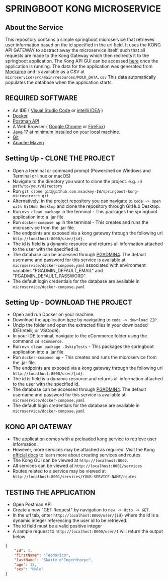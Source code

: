 # SPRINGBOOT KONG MICROSERVICE
## About the Service
This repository contains a simple springboot microservice that retrieves user 
information based on the id specified in the url field. 
It uses the KONG API GATEWAY to abstract away the microservice itself, 
such that all requests are made to
the Kong Gateway which then redirects it to the springboot application.
The Kong API GUI can be accessed [here](http://localhost:8002) once the application is running.
The data for the application was generated from [Mockaroo](https://www.mockaroo.com/) and is available as a CSV at `microservice/src/main/resources/MOCK_DATA.csv`
This data automatically populates the database when the application starts.

## REQUIRED SOFTWARE
- An IDE ( [Visual Studio Code](https://code.visualstudio.com/download) or [intellij IDEA](https://www.jetbrains.com/idea/download/?source=google&medium=cpc&campaign=APAC_en_AU_IDEA_Branded&term=intellij+idea&content=602143185772&gclid=EAIaIQobChMI-f3uuYnegwMVwqRmAh0_ewXKEAAYASABEgImY_D_BwE&section=windows) )
- [Docker](https://www.docker.com/products/docker-desktop/)
- [Postman API](https://www.postman.com/downloads/)
- A Web Browser ( [Google Chrome](https://www.google.com/chrome/) or [FireFox](https://www.mozilla.org/en-US/firefox/new/))
- [Java](https://www.oracle.com/java/technologies/downloads/) 17 at minimum installed on your local machine.
- [Git](https://www.git-scm.com/downloads)
- [Apache Maven](https://maven.apache.org/)

## Setting Up - CLONE THE PROJECT
- Open a terminal or command prompt (Powershell on Windows and Terminal or linux or macOS)
- Navigate to the directory you want to clone the project. e.g. `cd path/to/your/directory`
- Run `git clone git@github.com:msackey-IW/springboot-kong-microservice.git`
- Alternatively, in the [project repository](https://github.com/msackey-IW/springboot-kong-microservice) you can navigate to `code -> Open with GitHub Desktop` and clone the repository through GitHub Desktop.
- Run `mvn clean package` in the terminal - This packages the springboot application into a .jar file.
- Run `docker-compose up` in the terminal - This creates and runs the microservice from the .jar file.
- The endpoints are exposed via a kong gateway through the following url `http://localhost:8000/user/{id}`. 
- The id is field is a dynamic resource and returns all information attached to the user with the specified id.
- The database can be accessed through [PGADMIN4](http://localhost:5050). The default username and password for this service is available at `microservice/docker-compose.yaml` associated with environment variables "PGADMIN_DEFAULT_EMAIL" and "PGADMIN_DEFAULT_PASSWORD".
- The default login credentials for the database are available in `microservice/docker-compose.yaml`

## Setting Up - DOWNLOAD THE PROJECT
- Open and run Docker on your machine.
- Download the application [here](git@github.com:msackey-IW/springboot-kong-microservice.git) by navigating to `code -> download ZIP`.
- Unzip the folder and open the extracted files in your downloaded IDE(Intellij or VSCode).
- In your IDE terminal, navigate to the eCommerce folder using the command `cd eCommerce`.
- Run `mvn clean package -DskipTests` - This packages the springboot application into a .jar file.
- Run `docker-compose up` - This creates and runs the microservice from the .jar file.
- The endpoints are exposed via a kong gateway through the following url `http://localhost:8000/user/{id}`.
- The id is field is a dynamic resource and returns all information attached to the user with the specified id.
- The database can be accessed through [PGADMIN4](http://localhost:5050). The default username and password for this service is available at `microservice/docker-compose.yaml`
- The default login credentials for the database are available in `microservice/docker-compose.yaml`

## KONG API GATEWAY
- The application comes with a preloaded kong service to retrieve user information. 
- However, more services may be attached as required. Visit the Kong [official docs](https://docs.konghq.com/gateway/latest/get-started/services-and-routes/) to learn more about creating services and routes.
- The Kong GUI can be viewed at `http://localhost:8002`.
- All services can be viewed at `http://localhost:8001/services`
- Routes related to a service may be viewed at `http://localhost:8001/services/YOUR-SERVICE-NAME/routes`
## TESTING THE APPLICATION
- Open Postman API
- Create a new "GET Request" by navigation to `new -> Http -> GET`.
- In the url tab, enter `http://localhost:8000/user/{id}` where the id is a dynamic integer referencing the user id to be retrieved.
- The id field must be a valid positive integer
- A sample request to `http://localhost:8000/user/1` will return the output below
```json
{
    "id": 1,
    "firstName": "Teodorico",
    "lastName": "Skaife d'Ingerthorpe",
    "age": 18,
    "sex": "Male"
}

```

